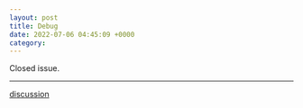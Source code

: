 ```yaml
---
layout: post
title: Debug
date: 2022-07-06 04:45:09 +0000
category: 
---
```


Closed issue.

---
[discussion](https://github.com/junkpiano/til/issues/18)
